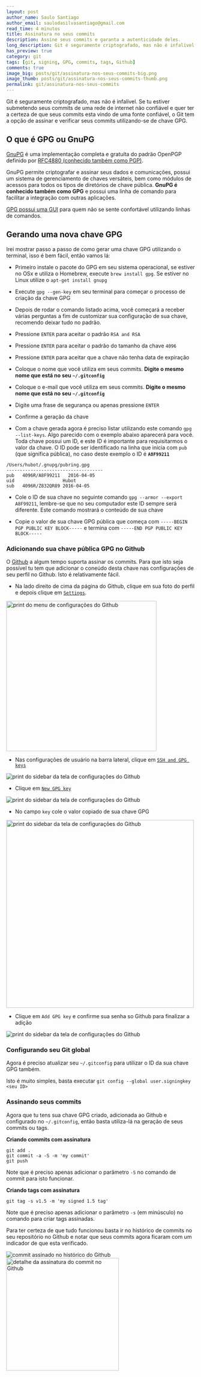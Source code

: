 ```yaml
---
layout: post
author_name: Saulo Santiago
author_email: saulodasilvasantiago@gmail.com
read_time: 4 minutos
title: Assinatura no seus commits
description: Assine seus commits e garanta a autenticidade deles.
long_description: Git é seguramente criptografado, mas não é infalível. Se vocês estiver submetendo seus commits de uma rede de internet não confiável e quer ter a certeza de que seus commits esta vindo de uma fonte confiável, o Git tem a opção de assinar e verificar seus commits utilizando-se de chave GPG.
has_preview: true
category: git
tags: [git, signing, GPG, commits, tags, Github]
comments: true
image_big: posts/git/assinatura-nos-seus-commits-big.png
image_thumb: posts/git/assinatura-nos-seus-commits-thumb.png
permalink: git/assinatura-nos-seus-commits
---
```


Git é seguramente criptografado, mas não é infalível. Se tu estiver submetendo seus commits de uma rede de internet não confiável e quer ter a certeza de que seus commits esta vindo de uma fonte confiável, o Git tem a opção de assinar e verificar seus commits utilizando-se de chave GPG.

## O que é GPG ou GnuPG

[GnuPG](https://www.gnupg.org/index.html) é uma implementação completa e gratuíta do padrão OpenPGP definido por [RFC4880 (conhecido também como PGP)](http://www.ietf.org/rfc/rfc4880.txt).

GnuPG permite criptografar e assinar seus dados e comunicações, possui um sistema de gerenciamento de chaves versáteis, bem como módulos de acessos para todos os tipos de diretórios de chave pública. **GnuPG é conhecido também como GPG** e possui uma linha de comando para facilitar a integração com outras aplicações.

[GPG possui uma GUI](https://www.gnupg.org/download/index.html) para quem não se sente confortável utilizando linhas de comandos.

## Gerando uma nova chave GPG

Irei mostrar passo a passo de como gerar uma chave GPG utilizando o terminal, isso é bem fácil, então vamos lá:

- Primeiro instale o pacote do GPG em seu sistema operacional, se estiver no OSx e utiliza o Homebrew, execute `brew install gpg`. Se estiver no Linux utilize o `apt-get install gnupg`

- Execute `gpg --gen-key` em seu terminal para começar o processo de criação da chave GPG

- Depois de rodar o comando listado acima, você começará a receber várias perguntas a fim de customizar sua configuração de sua chave, recomendo deixar tudo no padrão.

- Pressione `ENTER` para aceitar o padrão `RSA and RSA`

- Pressione `ENTER` para aceitar o padrão do tamanho da chave `4096`

- Pressione `ENTER` para aceitar que a chave não tenha data de expiração

- Coloque o nome que você utiliza em seus commits. **Digite o mesmo nome que está no seu `~/.gitconfig`**

- Coloque o e-mail que você utiliza em seus commits. **Digite o mesmo nome que está no seu `~/.gitconfig`**

- Digite uma frase de segurança ou apenas pressione `ENTER`

- Confirme a geração da chave

- Com a chave gerada agora é preciso listar utilizando este comando `gpg --list-keys`. Algo parecido com o exemplo abaixo aparecerá para você. Toda chave possui um ID, e este ID é importante para requisitarmos o valor da chave. O ID pode ser identificado na linha que inicia com `pub` (que significa pública), no caso deste exemplo o ID é **`A8F99211`**

```
/Users/hubot/.gnupg/pubring.gpg
------------------------------------
pub   4096R/A8F99211   2016-04-05
uid                  Hubot
sub   4096R/Z832QR89 2016-04-05
```

- Cole o ID de sua chave no seguinte comando `gpg --armor --export A8F99211`, lembre-se que no seu computador este ID sempre será diferente. Este comando mostrará o conteúdo de sua chave

- Copie o valor de sua chave GPG pública que começa com `-----BEGIN PGP PUBLIC KEY BLOCK-----` e termina com `-----END PGP PUBLIC KEY BLOCK-----`

### Adicionando sua chave pública GPG no Github

O [Github](https://github.com/) a algum tempo suporta assinar os commits. Para que isto seja possível tu tem que adicionar o coneúdo desta chave nas configurações de seu perfil no Github.
Isto é relativamente fácil.

- Na lado direito de cima da página do Github, clique em sua foto do perfil e depois clique em [`Settings`](https://github.com/settings/profile).

<img data-original="{{ 'posts/git/assinatura-nos-seus-commits/github-account-settings.png' | asset_path }}" alt="print do menu de configurações do Github" class='lazy' height='400px'/>

- Nas configurações de usuário na barra lateral, clique em [`SSH and GPG keys`](https://github.com/settings/keys)

<img data-original="{{ 'posts/git/assinatura-nos-seus-commits/github-settings-sidebar-ssh-keys.png' | asset_path }}" alt="print do sidebar da tela de configurações do Github" class='lazy'/>

- Clique em [`New GPG key`](https://github.com/settings/keys)

<img data-original="{{ 'posts/git/assinatura-nos-seus-commits/github-gpg-add-gpg-key.png' | asset_path }}" alt="print do sidebar da tela de configurações do Github" class='lazy'/>

- No campo `key` cole o valor copiado de sua chave GPG

<img data-original="{{ 'posts/git/assinatura-nos-seus-commits/github-gpg-key-paste.png' | asset_path }}" alt="print do sidebar da tela de configurações do Github" class='lazy' width='500px'/>

- Clique em `Add GPG key` e confirme sua senha so Github para finalizar a adição

<img data-original="{{ 'posts/git/assinatura-nos-seus-commits/github-gpg-add-key.png' | asset_path }}" alt="print do sidebar da tela de configurações do Github" class='lazy'/>

### Configurando seu Git global

Agora é preciso atualizar seu `~/.gitconfig` para utilizar o ID da sua chave GPG também.

Isto é muito simples, basta executar `git config --global user.signingkey <seu ID>`

### Assinando seus commits

Agora que tu tens sua chave GPG criado, adicionada ao Github e configurado no `~/.gitconfig`, então basta utiliza-lá na geração de seus commits ou tags.

**Criando commits com assinatura**

```
git add .
git commit -a -S -m 'my commit'
git push
```

Note que é preciso apenas adicionar o parâmetro `-S` no comando de commit para isto funcionar.

**Criando tags com assinatura**

```
git tag -s v1.5 -m 'my signed 1.5 tag'
```

Note que é preciso apenas adicionar o parâmetro `-s` (em minúsculo) no comando para criar tags assinadas.

Para ter certeza de que tudo funcionou basta ir no histórico de commits no seu repositório no Github e notar que seus commits agora ficaram com um indicador de que esta verificado.

<img data-original="{{ 'posts/git/assinatura-nos-seus-commits/commit-with-gpg.png' | asset_path }}" alt="commit assinado no histórico do Github" class='lazy'/>

<img data-original="{{ 'posts/git/assinatura-nos-seus-commits/commit-with-gpg-detail.png' | asset_path }}" alt="detalhe da assinatura do commit no Github" class='lazy' width='300px'/>
